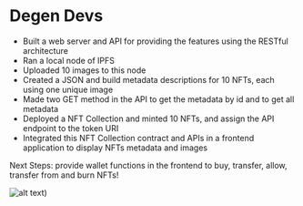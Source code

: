 # Degen Devs
- Built a web server and API for providing the features using the RESTful architecture
- Ran a local node of IPFS
- Uploaded 10 images to this node
- Created a JSON and build metadata descriptions for 10 NFTs, each using one unique image
- Made two GET method in the API to get the metadata by id and to get all metadata
- Deployed a NFT Collection and minted 10 NFTs, and assign the API endpoint to the token URI
- Integrated this NFT Collection contract and APIs in a frontend application to display NFTs metadata and images

Next Steps:
provide wallet functions in the frontend to buy, transfer, allow, transfer from and burn NFTs!

![alt text]([http://url/to/img.png](https://user-images.githubusercontent.com/44388988/179581537-07e6ecf0-cffd-4cf6-8cc5-d500b2254655.png)
))

